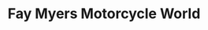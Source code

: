 ---
title: "Fay Myers Motorcycle World"
url: /greenwood-village/fay-myers-motorcycle-world/
shop: Motorrad
---